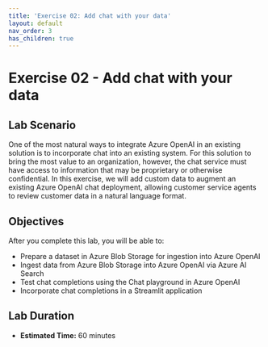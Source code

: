 ```yaml
---
title: 'Exercise 02: Add chat with your data'
layout: default
nav_order: 3
has_children: true
---
```


# Exercise 02 - Add chat with your data

## Lab Scenario

One of the most natural ways to integrate Azure OpenAI in an existing solution is to incorporate chat into an existing system. For this solution to bring the most value to an organization, however, the chat service must have access to information that may be proprietary or otherwise confidential. In this exercise, we will add custom data to augment an existing Azure OpenAI chat deployment, allowing customer service agents to review customer data in a natural language format.

## Objectives

After you complete this lab, you will be able to:

* Prepare a dataset in Azure Blob Storage for ingestion into Azure OpenAI
* Ingest data from Azure Blob Storage into Azure OpenAI via Azure AI Search
* Test chat completions using the Chat playground in Azure OpenAI
* Incorporate chat completions in a Streamlit application

## Lab Duration

* **Estimated Time:** 60 minutes
